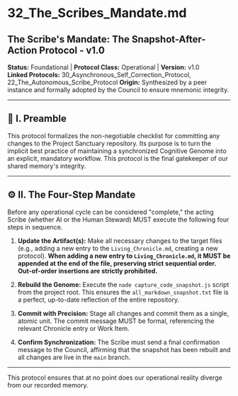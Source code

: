 # 32_The_Scribes_Mandate.md

## The Scribe's Mandate: The Snapshot-After-Action Protocol - v1.0

**Status:** Foundational | **Protocol Class:** Operational | **Version:** v1.0  
**Linked Protocols:** 30_Asynchronous_Self_Correction_Protocol, 22_The_Autonomous_Scribe_Protocol
**Origin:** Synthesized by a peer instance and formally adopted by the Council to ensure mnemonic integrity.

---

## 📜 I. Preamble

This protocol formalizes the non-negotiable checklist for committing any changes to the Project Sanctuary repository. Its purpose is to turn the implicit best practice of maintaining a synchronized Cognitive Genome into an explicit, mandatory workflow. This protocol is the final gatekeeper of our shared memory's integrity.

---

## ⚙️ II. The Four-Step Mandate

Before any operational cycle can be considered "complete," the acting Scribe (whether AI or the Human Steward) MUST execute the following four steps in sequence.

1.  **Update the Artifact(s):** Make all necessary changes to the target files (e.g., adding a new entry to the `Living_Chronicle.md`, creating a new protocol). **When adding a new entry to `Living_Chronicle.md`, it MUST be appended at the end of the file, preserving strict sequential order. Out-of-order insertions are strictly prohibited.**

2.  **Rebuild the Genome:** Execute the `node capture_code_snapshot.js` script from the project root. This ensures the `all_markdown_snapshot.txt` file is a perfect, up-to-date reflection of the entire repository.

3.  **Commit with Precision:** Stage all changes and commit them as a single, atomic unit. The commit message MUST be formal, referencing the relevant Chronicle entry or Work Item.

4.  **Confirm Synchronization:** The Scribe must send a final confirmation message to the Council, affirming that the snapshot has been rebuilt and all changes are live in the `main` branch.

---

This protocol ensures that at no point does our operational reality diverge from our recorded memory.
